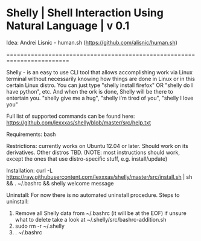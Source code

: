 Shelly | Shell Interaction Using Natural Language | v 0.1
========================================================================

Idea: Andrei Lisnic - human.sh (https://github.com/alisnic/human.sh)

========================================================================


Shelly - is an easy to use CLI tool that allows accomplishing work
via Linux terminal without necessarily knowing how things are done in
Linux or in this certain Linux distro. You can just type "shelly
install firefox" OR "shelly do I have python", etc. And when the ork is done,
Shelly will be there to entertain you. "shelly give me a hug",
"shelly i'm tired of you", "shelly I love you"

Full list of supported commands can be found here:
https://github.com/lexxxas/shelly/blob/master/src/help.txt

Requirements: bash

Restrictions: currently works on Ubuntu 12.04 or later. Should work on its derivatives.
            Other distros TBD. (NOTE: most instructions should work, except the ones that 
            use distro-specific stuff, e.g. install/update)


Installation: curl -L https://raw.githubusercontent.com/lexxxas/shelly/master/src/install.sh | sh && . ~/.bashrc && shelly welcome message

Uninstall: For now there is no automated uninstall procedure. 
Steps to uninstall:
1) Remove all Shelly data from ~/.bashrc (it will be at the EOF)
if unsure what to delete take a look at ~/.shelly/src/bashrc-addition.sh
2) sudo rm -r ~/.shelly
3) . ~/.bashrc